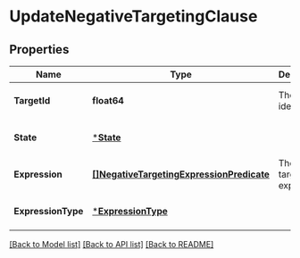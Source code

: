 # UpdateNegativeTargetingClause

## Properties
Name | Type | Description | Notes
------------ | ------------- | ------------- | -------------
**TargetId** | **float64** | The target identifier. | [optional] [default to null]
**State** | [***State**](State.md) |  | [optional] [default to null]
**Expression** | [**[]NegativeTargetingExpressionPredicate**](NegativeTargetingExpressionPredicate.md) | The targeting expression. | [optional] [default to null]
**ExpressionType** | [***ExpressionType**](ExpressionType.md) |  | [optional] [default to null]

[[Back to Model list]](../README.md#documentation-for-models) [[Back to API list]](../README.md#documentation-for-api-endpoints) [[Back to README]](../README.md)

